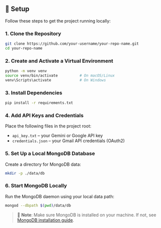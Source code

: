 ## 🚀 Setup

Follow these steps to get the project running locally:

### 1. Clone the Repository
```bash
git clone https://github.com/your-username/your-repo-name.git
cd your-repo-name
```

### 2. Create and Activate a Virtual Environment
```bash
python -m venv venv
source venv/bin/activate          # On macOS/Linux
venv\Scripts\activate             # On Windows
```

### 3. Install Dependencies
```bash
pip install -r requirements.txt
```

### 4. Add API Keys and Credentials
Place the following files in the project root:
- `api_key.txt` – your Gemini or Google API key
- `credentials.json` – your Gmail API credentials (OAuth2)

### 5. Set Up a Local MongoDB Database
Create a directory for MongoDB data:
```bash
mkdir -p ./data/db
```

### 6. Start MongoDB Locally
Run the MongoDB daemon using your local data path:
```bash
mongod --dbpath $(pwd)/data/db
```

> 📌 **Note**: Make sure MongoDB is installed on your machine. If not, see [MongoDB installation guide](https://docs.mongodb.com/manual/installation/).
